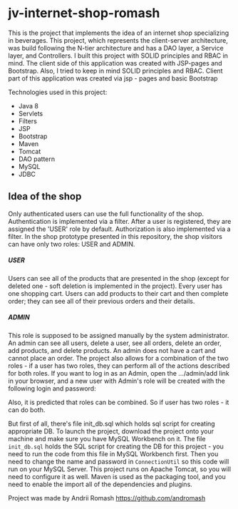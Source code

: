 # jv-internet-shop-romash

This is the project that implements the idea of an internet shop specializing in beverages. 
This project, which represents the client-server architecture, was build following the N-tier architecture and has a DAO layer, a Service layer, and Controllers. I built this project with SOLID principles and RBAC in mind. The client side of this application was created with JSP-pages and Bootstrap.
Also, I tried to keep in mind SOLID principles and RBAC.
Client part of this application was created via jsp - pages and basic Bootstrap

Technologies used in this project:
- Java 8
- Servlets
- Filters
- JSP
- Bootstrap
- Maven
- Tomcat
- DAO pattern
- MySQL
- JDBC

## Idea of the shop
Only authenticated users can use the full functionality of the shop. Authentication is implemented via a filter.
After a user is registered, they are assigned the 'USER' role by default. Authorization is also implemented via a filter.
In the shop prototype presented in this repository, the shop visitors can have only two roles: USER and ADMIN.

##### USER 
Users can see all of the products that are presented in the shop (except for deleted one - soft deletion is implemented in the project).
Every user has one shopping cart. Users can add products to their cart and then complete order; they can see all of their previous orders and their details.

##### ADMIN

This role is supposed to be assigned manually by the system administrator. An admin can see all users, delete a user, see all orders, delete an order, add products, and delete products. An admin does not have a cart and cannot place an order.
The project also allows for a combination of the two roles -  if a user has two roles, they can perform all of the actions described for both roles.
If you want to log in as an Admin, open the .../admin/add link in your browser, and a new user with Admin's role will be created with the following login and password:

Also, it is predicted that roles can be combined. So if user has two roles - it can do both.

But first of all, there's file init_db.sql which holds sql script for creating appropriate DB.
To launch the project, download the project onto your machine and make sure you have MySQL Workbench on it. The file `init_db.sql` holds the SQL script for creating the DB for this project - you need to run the code from this file in MySQL Workbench first. Then you need to change the name and password
in `ConnectionUtil` so this code will run on your MySQL Server.
This project runs on Apache Tomcat, so you will need to configure it as well.
Maven is used as the packaging tool, and you need to enable the import all of the dependencies and plugins.

Project was made by Andrii Romash https://github.com/andromash
